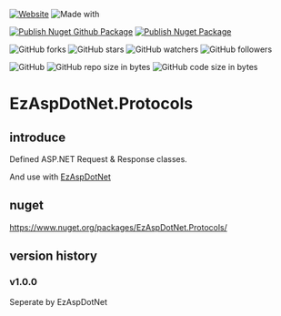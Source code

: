 [![Website](https://img.shields.io/website-up-down-green-red/http/shields.io.svg?label=elky-essay)](https://elky84.github.io)
![Made with](https://img.shields.io/badge/made%20with-.NET6-blue.svg)

[![Publish Nuget Github Package](https://github.com/elky84/EzAspDotNet.Protocols/actions/workflows/publish_github.yml/badge.svg)](https://github.com/elky84/EzAspDotNet.Protocols/actions/workflows/publish_github.yml)
[![Publish Nuget Package](https://github.com/elky84/EzAspDotNet.Protocols/actions/workflows/publish_nuget.yml/badge.svg)](https://github.com/elky84/EzAspDotNet.Protocols/actions/workflows/publish_nuget.yml)

![GitHub forks](https://img.shields.io/github/forks/elky84/EzAspDotNet.Protocols.svg?style=social&label=Fork)
![GitHub stars](https://img.shields.io/github/stars/elky84/EzAspDotNet.Protocols.svg?style=social&label=Stars)
![GitHub watchers](https://img.shields.io/github/watchers/elky84/EzAspDotNet.Protocols.svg?style=social&label=Watch)
![GitHub followers](https://img.shields.io/github/followers/elky84.svg?style=social&label=Follow)

![GitHub](https://img.shields.io/github/license/mashape/apistatus.svg)
![GitHub repo size in bytes](https://img.shields.io/github/repo-size/elky84/EzAspDotNet.Protocols.svg)
![GitHub code size in bytes](https://img.shields.io/github/languages/code-size/elky84/EzAspDotNet.Protocols.svg)


# EzAspDotNet.Protocols

## introduce

Defined ASP.NET Request & Response classes.

And use with [EzAspDotNet](https://github.com/elky84/EzAspDotNet)

## nuget

<https://www.nuget.org/packages/EzAspDotNet.Protocols/>

## version history

### v1.0.0

Seperate by EzAspDotNet